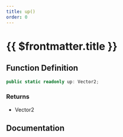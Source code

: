 ```yaml
---
title: up()
order: 0
---
```


# {{ $frontmatter.title }}

<!--@include: ./up_partial_header.md-->

## Function Definition

```ts
public static readonly up: Vector2;
```

### Returns

* Vector2

## Documentation

<!--@include: ./up_partial_footer.md-->
